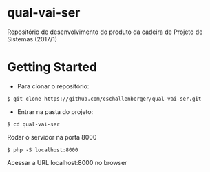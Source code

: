 # qual-vai-ser
Repositório de desenvolvimento do produto da cadeira de Projeto de Sistemas (2017/1)

# Getting Started

- Para clonar o repositório:
```
$ git clone https://github.com/cschallenberger/qual-vai-ser.git
```
- Entrar na pasta do projeto:
```
$ cd qual-vai-ser
```
Rodar o servidor na porta 8000
```
$ php -S localhost:8000
```
Acessar a URL localhost:8000 no browser
